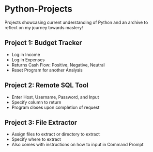 # Python-Projects

Projects showcasing current understanding of Python and an archive to reflect on my journey towards mastery! 


## Project 1: Budget Tracker

* Log in Income
* Log in Expenses
* Returns Cash Flow: Positive, Negative, Neutral
* Reset Program for another Analysis


## Project 2: Remote SQL Tool

* Enter Host, Username, Password, and Input
* Specify column to return
* Program closes upon completion of request


## Project 3: File Extractor

* Assign files to extract or directory to extract
* Specify where to extract
* Also comes with instructions on how to input in Command Prompt

